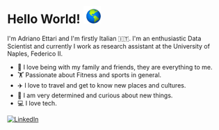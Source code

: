 # Hello World! <img src="https://github.com/adryduty/adryduty/blob/main/world.git.gif" width="40" height="40">
I'm Adriano Ettari and I'm firstly Italian 🇮🇹. I'm an enthusiastic Data Scientist and currently I work as research assistant at the University of Naples, Federico II.

* 🏡 I love being with my family and friends, they are everything to me.
* 🏋️  Passionate about Fitness and sports in general.
* ✈️ I love to travel and get to know new places and cultures.
* 🧐 I am very determined and curious about new things.
* 💻 I love tech.

[![LinkedIn](https://img.shields.io/badge/LinkedIn-%230077B5.svg?logo=linkedin&logoColor=white)](https://www.linkedin.com/in/adriano-ettari-b8741b21b/)


